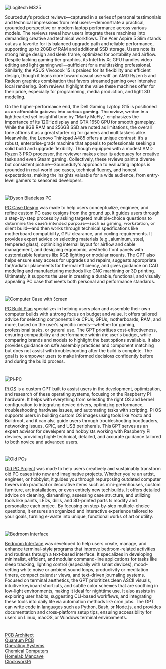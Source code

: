 ![Logitech M325](https://github.com/user-attachments/assets/42ad6cc3-7a48-4e58-9141-e8a164261678)

Sourceduty’s product reviews—captured in a series of personal testimonials and technical impressions from real users—demonstrate a practical, grounded perspective on modern laptop performance across various models. The reviews reveal how users integrate these machines into demanding creative and technical workflows. The Acer Aspire 5 Slim stands out as a favorite for its balanced upgrade path and reliable performance, supporting up to 20GB of RAM and additional SSD storage. Users note its strong hinge design and sleek frame, optimized for portability and airflow. Despite lacking gaming-tier graphics, its Intel Iris Xe GPU handles video editing and light gaming well—sufficient for a multitasking professional. Similarly, the ASUS Vivobook 15 is praised for its flexibility and efficient design, though it leans more toward casual use with an AMD Ryzen 5 and Radeon graphics combination that favors streamed gaming over intensive local rendering. Both reviews highlight the value these machines offer for their price, especially for programming, media production, and light 3D modeling.

On the higher-performance end, the Dell Gaming Laptop G15 is positioned as an affordable gateway into serious gaming. The review, written in a lighthearted yet insightful tone by "Marty McFly," emphasizes the importance of its 120Hz display and GTX 1650 GPU for smooth gameplay. While the 8GB RAM and 256GB SSD are noted as limitations, the overall tone affirms it as a great starter rig for gamers and multitaskers alike. Meanwhile, the Lenovo Thinkpad A485 offers a unique contrast: it’s a robust, enterprise-grade machine that appeals to professionals seeking a solid build and upgrade flexibility. Though equipped with a modest AMD Ryzen 3 PRO processor, the reviewer makes clear its adequacy for creative tasks and even Steam gaming. Collectively, these reviews paint a diverse but consistent picture—Sourceduty's approach to evaluating laptops is grounded in real-world use cases, technical fluency, and honest expectations, making the insights valuable for a wide audience, from entry-level gamers to seasoned developers.

#

![Dyson Bladeless PC](https://github.com/user-attachments/assets/bfd179a1-66ff-4c66-92bd-373d61a06f7a)

[PC Case Design](https://chatgpt.com/g/g-678adc783a7c81918936700afe7cda4a-pc-case-design) was made to help users conceptualize, engineer, and refine custom PC case designs from the ground up. It guides users through a step-by-step process by asking targeted multiple-choice questions to determine the case’s intended purpose—such as gaming, workstation, or silent build—and then works through technical specifications like motherboard compatibility, GPU clearance, and cooling requirements. It provides expert advice on selecting materials (e.g., aluminum, steel, tempered glass), optimizing internal layout for airflow and cable management, and designing ergonomic, aesthetic front panels with customizable features like RGB lighting or modular mounts. The GPT also helps ensure easy access for upgrades and repairs, suggests appropriate fan/radiator placements for thermal efficiency, and gives guidance on CAD modeling and manufacturing methods like CNC machining or 3D printing. Ultimately, it supports the user in creating a durable, functional, and visually appealing PC case that meets both personal and performance standards.

#

![Computer Case with Screen](https://github.com/user-attachments/assets/bb2d6c8d-7f2d-4b84-bd33-fbe07c7243c9)

[PC Build Plan](https://chatgpt.com/g/g-W9wTtIyiJ-pc-build-plan) specializes in helping users plan and assemble their own computer builds with a strong focus on budget and value. It offers tailored advice for selecting components like CPUs, GPUs, motherboards, RAM, and more, based on the user's specific needs—whether for gaming, professional tasks, or general use. The GPT prioritizes cost-effectiveness, ensuring compatibility and performance within the user's budget, while comparing brands and models to highlight the best options available. It also provides guidance on safe assembly practices and component matching but does not assist with troubleshooting after the build is complete. The goal is to empower users to make informed decisions confidently before and during the build process.

#

![Pi-PC](https://github.com/user-attachments/assets/8b9f7149-dc3c-4ed4-b2af-753097812066)

[Pi OS](https://chatgpt.com/g/g-682bf4fd9c6481919808f89a8c7e513f-pi-os) is a custom GPT built to assist users in the development, optimization, and research of these operating systems, focusing on the Raspberry Pi hardware. It helps with everything from selecting the right OS and kernel configuration to integrating device drivers, optimizing performance, troubleshooting hardware issues, and automating tasks with scripting. Pi OS supports users in building custom OS images using tools like Yocto and Buildroot, and it can also guide users through troubleshooting bootloaders, networking issues, GPIO, and USB peripherals. This GPT serves as an expert advisor for developers and hobbyists working with Raspberry Pi devices, providing highly technical, detailed, and accurate guidance tailored to both novice and advanced users.

#

![Old PCs](https://github.com/user-attachments/assets/32a00abc-23bb-4193-8d13-94d2bdb01cd0)

[Old PC Project](https://chatgpt.com/g/g-6772720d3a2081919c55ff5b808c67bc-old-pc-project) was made to help users creatively and sustainably transform old PC cases into new and imaginative projects. Whether you're an artist, engineer, or hobbyist, it guides you through repurposing outdated computer towers into practical or decorative items such as mini-greenhouses, custom furniture, art installations, or even entirely new tech builds. It offers detailed advice on cleaning, dismantling, assessing case structure, and utilizing tools like paints, LEDs, drills, and 3D-printed parts to modify and personalize each project. By focusing on step-by-step multiple-choice questions, it ensures an organized and interactive experience tailored to your goals, turning e-waste into unique, functional works of art or utility.

#

![Bedroom Interface](https://github.com/user-attachments/assets/f67d4f7d-6bfa-42c8-82ef-d92333d94b21)

[Bedroom Interface](https://chatgpt.com/g/g-683aef9685508191a5957b8adced402d-bedroom-interface) was developed to help users create, manage, and enhance terminal-style programs that improve bedroom-related activities and routines through a text-based interface. It specializes in developing minimalist, efficient, and modular command-line applications for tasks like sleep tracking, lighting control (especially with smart devices), mood-setting white noise or ambient sound loops, productivity or meditation timers, compact calendar views, and text-driven journaling systems. Focused on terminal aesthetics, the GPT prioritizes clean ASCII visuals, intuitive keyboard shortcuts, and subtle color schemes that are soothing in low-light environments, making it ideal for nighttime use. It also assists in exploring user habits, suggesting CLI-based workflows, and integrating these tools into daily life via automation methods like cron jobs. The GPT can write code in languages such as Python, Bash, or Node.js, and provides documentation and cross-platform setup tips, ensuring accessibility for users on Linux, macOS, or Windows terminal environments.

#

[PCB Architect](https://chat.openai.com/g/g-3K2liKOdj-pcb-architect)
<br>
[Quantum PCB](https://chatgpt.com/g/g-67a078d11dd4819199e9a6c13d9b5c1b-quantum-pcb)
<br>
[Operating Systems](https://github.com/sourceduty/Operating_Systems)
<br>
[Chemical Computers](https://github.com/sourceduty/Chemical_Computers)
<br>
[Homelab Mancave](https://github.com/sourceduty/Homelab_Mancave)
<br>
[ClockworkPi](https://github.com/sourceduty/ClockworkPi_Terminal)
